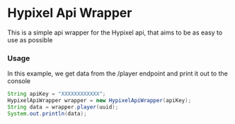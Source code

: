 # Hypixel Api Wrapper
This is a simple api wrapper for the Hypixel api, that aims 
to be as easy to use as possible


### Usage 
In this example, we get data from the /player endpoint and print it out to the console
```java
String apiKey = "XXXXXXXXXXXX"; 
HypixelApiWrapper wrapper = new HypixelApiWrapper(apiKey);
String data = wrapper.player(uuid);
System.out.println(data); 
```
